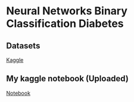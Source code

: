 # Neural Networks Binary Classification Diabetes


## Datasets
[Kaggle](https://www.kaggle.com/datasets/rabieelkharoua/diabetes-health-dataset-analysis)


## My kaggle notebook (Uploaded)
[Notebook](https://www.kaggle.com/code/annisaputriaprilia/diabetes-binary-classification-tested)

